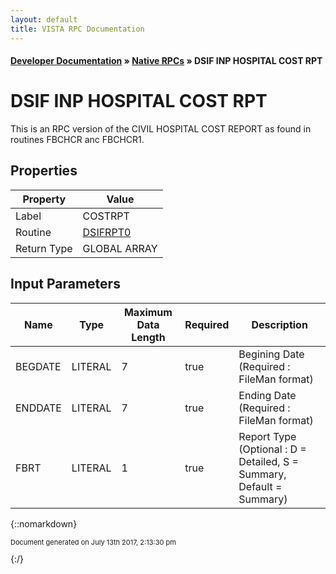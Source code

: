 ```yaml
---
layout: default
title: VISTA RPC Documentation
---
```


#### [Developer Documentation](../index) &#187; [Native RPCs](TableOfContents) &#187; DSIF INP HOSPITAL COST RPT<br/>
# DSIF INP HOSPITAL COST RPT

This is an RPC version of the CIVIL HOSPITAL COST REPORT as found in routines FBCHCR anc FBCHCR1.

## Properties

Property | Value
--- | ---
Label | COSTRPT
Routine | [DSIFRPT0](http://code.osehra.org/dox/Routine_DSIFRPT0_source.html)
Return Type | GLOBAL ARRAY


## Input Parameters

Name | Type | Maximum Data Length | Required | Description
--- | --- | --- | --- | ---
BEGDATE | LITERAL | 7 | true | Begining Date (Required : FileMan format)
ENDDATE | LITERAL | 7 | true | Ending Date (Required : FileMan format)
FBRT | LITERAL | 1 | true | Report Type (Optional : D &#x3D; Detailed, S &#x3D; Summary, Default &#x3D; Summary)



{::nomarkdown} <br/><p style="font-size: 11px">Document generated on July 13th 2017, 2:13:30 pm</p>{:/}